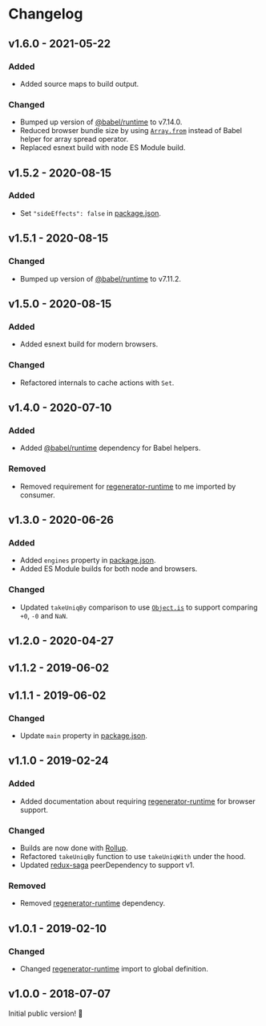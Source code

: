 # Changelog

## v1.6.0 - 2021-05-22

### Added

- Added source maps to build output.

### Changed

- Bumped up version of [@babel/runtime](https://www.npmjs.com/package/@babel/runtime) to v7.14.0.
- Reduced browser bundle size by using [`Array.from`](https://developer.mozilla.org/en-US/docs/Web/JavaScript/Reference/Global_Objects/Array/from) instead of Babel helper for array spread operator.
- Replaced esnext build with node ES Module build.

## v1.5.2 - 2020-08-15

### Added

- Set `"sideEffects": false` in [package.json](./package.json).

## v1.5.1 - 2020-08-15

### Changed

- Bumped up version of [@babel/runtime](https://www.npmjs.com/package/@babel/runtime) to v7.11.2.

## v1.5.0 - 2020-08-15

### Added

- Added esnext build for modern browsers.

### Changed

- Refactored internals to cache actions with `Set`.

## v1.4.0 - 2020-07-10

### Added

- Added [@babel/runtime](https://www.npmjs.com/package/@babel/runtime) dependency for Babel helpers.

### Removed

- Removed requirement for [regenerator-runtime](https://www.npmjs.com/package/regenerator-runtime) to me imported by consumer.

## v1.3.0 - 2020-06-26

### Added

- Added `engines` property in [package.json](./package.json).
- Added ES Module builds for both node and browsers.

### Changed

- Updated `takeUniqBy` comparison to use [`Object.is`](https://developer.mozilla.org/en-US/docs/Web/JavaScript/Reference/Global_Objects/Object/is) to support comparing `+0`, `-0` and `NaN`.

## v1.2.0 - 2020-04-27

## v1.1.2 - 2019-06-02

## v1.1.1 - 2019-06-02

### Changed

- Update `main` property in [package.json](./package.json).

## v1.1.0 - 2019-02-24

### Added

- Added documentation about requiring [regenerator-runtime](https://www.npmjs.com/package/regenerator-runtime) for browser support.

### Changed

- Builds are now done with [Rollup](http://rollupjs.org).
- Refactored `takeUniqBy` function to use `takeUniqWith` under the hood.
- Updated [redux-saga](https://www.npmjs.com/package/redux-saga) peerDependency to support v1.

### Removed

- Removed [regenerator-runtime](https://www.npmjs.com/package/regenerator-runtime) dependency.

## v1.0.1 - 2019-02-10

### Changed

- Changed [regenerator-runtime](https://www.npmjs.com/package/regenerator-runtime) import to global definition.

## v1.0.0 - 2018-07-07

Initial public version! :tada:
